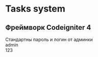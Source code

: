 # Tasks system

## Фреймворк Codeigniter 4

Стандартны пароль и логин от админки </br>
admin </br>
123

